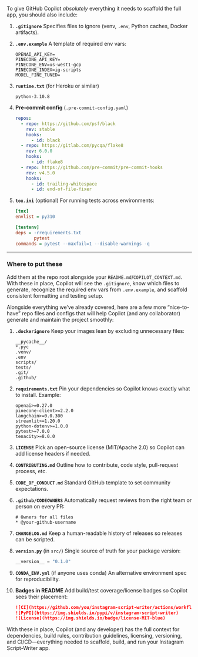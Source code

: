 To give GitHub Copilot _absolutely_ everything it needs to scaffold the full app, you should also include:

1. **`.gitignore`**
   Specifies files to ignore (venv, `.env`, Python caches, Docker artifacts).

2. **`.env.example`**
   A template of required env vars:

   ```env
   OPENAI_API_KEY=
   PINECONE_API_KEY=
   PINECONE_ENV=us-west1-gcp
   PINECONE_INDEX=ig-scripts
   MODEL_FINE_TUNED=
   ```

3. **`runtime.txt`** (for Heroku or similar)

   ```
   python-3.10.8
   ```

4. **Pre-commit config** (`.pre-commit-config.yaml`)

   ```yaml
   repos:
     - repo: https://github.com/psf/black
       rev: stable
       hooks:
         - id: black
     - repo: https://gitlab.com/pycqa/flake8
       rev: 6.0.0
       hooks:
         - id: flake8
     - repo: https://github.com/pre-commit/pre-commit-hooks
       rev: v4.5.0
       hooks:
         - id: trailing-whitespace
         - id: end-of-file-fixer
   ```

5. **`tox.ini`** (optional)
   For running tests across environments:

   ```ini
   [tox]
   envlist = py310

   [testenv]
   deps = -rrequirements.txt
          pytest
   commands = pytest --maxfail=1 --disable-warnings -q
   ```

---

### Where to put these

Add them at the repo root alongside your `README.md`/`COPILOT_CONTEXT.md`. With these in place, Copilot will see the `.gitignore`, know which files to generate, recognize the required env vars from `.env.example`, and scaffold consistent formatting and testing setup.

Alongside everything we’ve already covered, here are a few more “nice-to-have” repo files and configs that will help Copilot (and any collaborator) generate and maintain the project smoothly:

1. **`.dockerignore`**
   Keep your images lean by excluding unnecessary files:

   ```gitignore
   __pycache__/
   *.pyc
   .venv/
   .env
   scripts/
   tests/
   .git/
   .github/
   ```

2. **`requirements.txt`**
   Pin your dependencies so Copilot knows exactly what to install. Example:

   ```
   openai>=0.27.0
   pinecone-client>=2.2.0
   langchain>=0.0.300
   streamlit>=1.20.0
   python-dotenv>=1.0.0
   pytest>=7.0.0
   tenacity>=8.0.0
   ```

3. **`LICENSE`**
   Pick an open-source license (MIT/Apache 2.0) so Copilot can add license headers if needed.

4. **`CONTRIBUTING.md`**
   Outline how to contribute, code style, pull-request process, etc.

5. **`CODE_OF_CONDUCT.md`**
   Standard GitHub template to set community expectations.

6. **`.github/CODEOWNERS`**
   Automatically request reviews from the right team or person on every PR:

   ```
   # Owners for all files
   * @your-github-username
   ```

7. **`CHANGELOG.md`**
   Keep a human-readable history of releases so releases can be scripted.

8. **`version.py`** (in `src/`)
   Single source of truth for your package version:

   ```python
   __version__ = "0.1.0"
   ```

9. **`CONDA_ENV.yml`** (if anyone uses conda)
   An alternative environment spec for reproducibility.

10. **Badges in README**
    Add build/test coverage/license badges so Copilot sees their placement:

    ```markdown
    ![CI](https://github.com/you/instagram-script-writer/actions/workflows/ci.yml/badge.svg)
    ![PyPI](https://img.shields.io/pypi/v/instagram-script-writer)
    ![License](https://img.shields.io/badge/license-MIT-blue)
    ```

With these in place, Copilot (and any developer) has the full context for dependencies, build rules, contribution guidelines, licensing, versioning, and CI/CD—everything needed to scaffold, build, and run your Instagram Script-Writer app.

